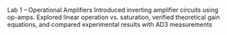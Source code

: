 Lab 1 – Operational Amplifiers
Introduced inverting amplifier circuits using op-amps. Explored linear operation vs. saturation, verified theoretical gain equations, and compared experimental results with AD3 measurements
